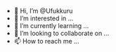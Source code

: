 - 👋 Hi, I’m @Ufukkuru
- 👀 I’m interested in ...
- 🌱 I’m currently learning ...
- 💞️ I’m looking to collaborate on ...
- 📫 How to reach me ...

<!---
Ufukkuru/Ufukkuru is a ✨ special ✨ repository because its `README.md` (this file) appears on your GitHub profile.
You can click the Preview link to take a look at your changes.
--->
